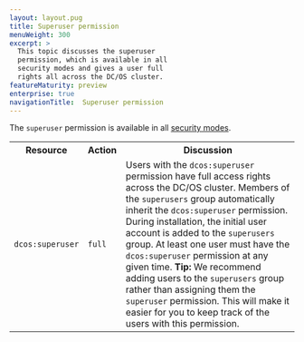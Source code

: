 ```yaml
---
layout: layout.pug
title: Superuser permission
menuWeight: 300
excerpt: >
  This topic discusses the superuser
  permission, which is available in all
  security modes and gives a user full
  rights all across the DC/OS cluster.
featureMaturity: preview
enterprise: true
navigationTitle:  Superuser permission
---
```



The `superuser` permission is available in all [security modes](/docs/1.8/administration/installing/ent/custom/configuration-parameters/#security).


<table class="table">
  <tr>
    <th>
      Resource
    </th>
    <th>
      Action
    </th>
    <th>
      Discussion
    </th>
  </tr>
  <tr>
    <td>
      <code>dcos:superuser</code>
    </td>
    <td>
      <code>full</code>
    </td>
    <td>
      Users with the <code>dcos:superuser</code> permission have full access rights across the DC/OS cluster. Members of the <code>superusers</code> group automatically inherit the <code>dcos:superuser</code> permission. During installation, the initial user account is added to the <code>superusers</code> group. At least one user must have the <code>dcos:superuser</code> permission at any given time. <b>Tip:</b> We recommend adding users to the <code>superusers</code> group rather than assigning them the <code>superuser</code> permission. This will make it easier for you to keep track of the users with this permission.
    </td>
  </tr>
</table>
